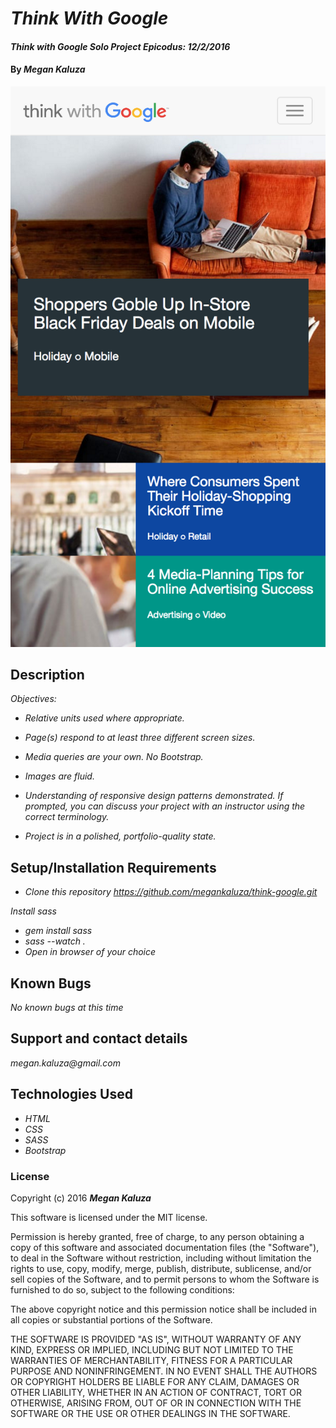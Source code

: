 # _Think With Google_

#### _Think with Google Solo Project Epicodus: 12/2/2016_

#### By _**Megan Kaluza**_

![screenshot](screen_shot.png)

## Description

_Objectives:_

* _Relative units used where appropriate._

* _Page(s) respond to at least three different screen sizes._

* _Media queries are your own. No Bootstrap._

* _Images are fluid._

* _Understanding of responsive design patterns demonstrated. If prompted, you can discuss your project with an instructor using the correct terminology._

* _Project is in a polished, portfolio-quality state._

## Setup/Installation Requirements

* _Clone this repository https://github.com/megankaluza/think-google.git_

_Install sass_

* _gem install sass_
* _sass --watch ._
* _Open in browser of your choice_

## Known Bugs

_No known bugs at this time_

## Support and contact details

  _megan.kaluza@gmail.com_

## Technologies Used

* _HTML_
* _CSS_
* _SASS_
* _Bootstrap_

### License

Copyright (c) 2016 **_Megan Kaluza_**

This software is licensed under the MIT license.

Permission is hereby granted, free of charge, to any person obtaining a copy of this software and associated documentation files (the "Software"), to deal in the Software without restriction, including without limitation the rights to use, copy, modify, merge, publish, distribute, sublicense, and/or sell copies of the Software, and to permit persons to whom the Software is furnished to do so, subject to the following conditions:

The above copyright notice and this permission notice shall be included in all copies or substantial portions of the Software.

THE SOFTWARE IS PROVIDED "AS IS", WITHOUT WARRANTY OF ANY KIND, EXPRESS OR IMPLIED, INCLUDING BUT NOT LIMITED TO THE WARRANTIES OF MERCHANTABILITY, FITNESS FOR A PARTICULAR PURPOSE AND NONINFRINGEMENT. IN NO EVENT SHALL THE AUTHORS OR COPYRIGHT HOLDERS BE LIABLE FOR ANY CLAIM, DAMAGES OR OTHER LIABILITY, WHETHER IN AN ACTION OF CONTRACT, TORT OR OTHERWISE, ARISING FROM, OUT OF OR IN CONNECTION WITH THE SOFTWARE OR THE USE OR OTHER DEALINGS IN THE SOFTWARE.
